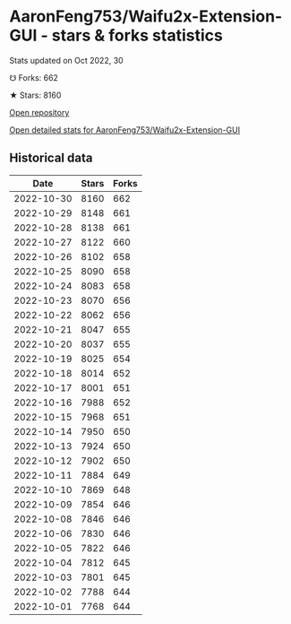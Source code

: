 # AaronFeng753/Waifu2x-Extension-GUI - stars & forks statistics

Stats updated on Oct 2022, 30

☋ Forks: 662

★ Stars: 8160

[Open repository](https://github.com/AaronFeng753/Waifu2x-Extension-GUI)

[Open detailed stats for AaronFeng753/Waifu2x-Extension-GUI](https://reviewgithub.com/rep/AaronFeng753/Waifu2x-Extension-GUI)

## Historical data
| Date | Stars | Forks |
|------|-------|-------|
| 2022-10-30 | 8160 | 662 | 
| 2022-10-29 | 8148 | 661 | 
| 2022-10-28 | 8138 | 661 | 
| 2022-10-27 | 8122 | 660 | 
| 2022-10-26 | 8102 | 658 | 
| 2022-10-25 | 8090 | 658 | 
| 2022-10-24 | 8083 | 658 | 
| 2022-10-23 | 8070 | 656 | 
| 2022-10-22 | 8062 | 656 | 
| 2022-10-21 | 8047 | 655 | 
| 2022-10-20 | 8037 | 655 | 
| 2022-10-19 | 8025 | 654 | 
| 2022-10-18 | 8014 | 652 | 
| 2022-10-17 | 8001 | 651 | 
| 2022-10-16 | 7988 | 652 | 
| 2022-10-15 | 7968 | 651 | 
| 2022-10-14 | 7950 | 650 | 
| 2022-10-13 | 7924 | 650 | 
| 2022-10-12 | 7902 | 650 | 
| 2022-10-11 | 7884 | 649 | 
| 2022-10-10 | 7869 | 648 | 
| 2022-10-09 | 7854 | 646 | 
| 2022-10-08 | 7846 | 646 | 
| 2022-10-06 | 7830 | 646 | 
| 2022-10-05 | 7822 | 646 | 
| 2022-10-04 | 7812 | 645 | 
| 2022-10-03 | 7801 | 645 | 
| 2022-10-02 | 7788 | 644 | 
| 2022-10-01 | 7768 | 644 | 

